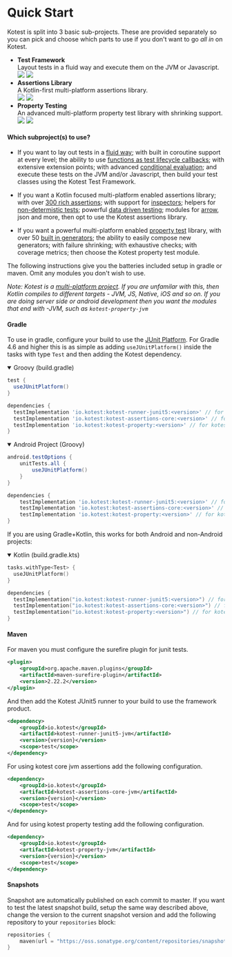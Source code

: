 Quick Start
===========



Kotest is split into 3 basic sub-projects.
These are provided separately so you can pick and choose which parts to use if you don't want to go _all in_ on Kotest.


* **Test Framework**<br/>Layout tests in a fluid way and execute them on the JVM or Javascript.<br/><img src="https://img.shields.io/maven-central/v/io.kotest/kotest-framework-engine.svg?label=release"/> [<img src="https://img.shields.io/nexus/s/https/oss.sonatype.org/io.kotest/kotest-framework-engine.svg?label=snapshot"/>](https://oss.sonatype.org/content/repositories/snapshots/io/kotest/)
* **Assertions Library**<br/>A Kotlin-first multi-platform assertions library.<br/><img src="https://img.shields.io/maven-central/v/io.kotest/kotest-assertions-core.svg?label=release"/> [<img src="https://img.shields.io/nexus/s/https/oss.sonatype.org/io.kotest/kotest-framework-engine.svg?label=snapshot"/>](https://oss.sonatype.org/content/repositories/snapshots/io/kotest/)
* **Property Testing**<br/>An advanced multi-platform property test library with shrinking support.<br/><img src="https://img.shields.io/maven-central/v/io.kotest/kotest-property.svg?label=release"/> [<img src="https://img.shields.io/nexus/s/https/oss.sonatype.org/io.kotest/kotest-framework-engine.svg?label=snapshot"/>](https://oss.sonatype.org/content/repositories/snapshots/io/kotest/)

#### Which subproject(s) to use?

* If you want to lay out tests in a [fluid way](styles.md); with built in coroutine support at every level; the ability to use [functions as test lifecycle callbacks](listeners.md#dsl-methods-with-functions); with extensive extension points; with advanced [conditional evaluation](conditional_evaluation.md); and execute these tests on the JVM and/or Javascript, then build your test classes using the Kotest Test Framework.

* If you want a Kotlin focused multi-platform enabled assertions library; with over [300 rich assertions](matchers.md); with support for [inspectors](inspectors.md); helpers for [non-determistic tests](nondeterministic_testing.md); powerful [data driven testing](data_driven_testing.md); modules for [arrow](matchers/arrow.md), json and more, then opt to use the Kotest assertions library.

* If you want a powerful multi-platform enabled [property test](property_testing.md) library, with over 50 [built in generators](generators.md); the ability to easily compose new generators; with failure shrinking; with exhaustive checks; with coverage metrics; then choose the Kotest property test module.


The following instructions give you the batteries included setup in gradle or maven. Omit any modules you don't wish to use.

_Note: Kotest is a [multi-platform project](https://kotlinlang.org/docs/reference/multiplatform.html).
If you are unfamilar with this, then Kotlin compiles to different targets - JVM, JS, Native, iOS and so on. If you are doing server side or android development then you want the modules that end with -JVM, such as `kotest-property-jvm`_


#### Gradle

To use in gradle, configure your build to use the [JUnit Platform](https://junit.org/junit5/docs/current/user-guide/#running-tests-build-gradle). For Gradle 4.6 and higher this is
 as simple as adding `useJUnitPlatform()` inside the tasks with type `Test` and then adding the Kotest dependency.

<details open>
<summary>Groovy (build.gradle)</summary>

```groovy
test {
  useJUnitPlatform()
}

dependencies {
  testImplementation 'io.kotest:kotest-runner-junit5:<version>' // for kotest framework
  testImplementation 'io.kotest:kotest-assertions-core:<version>' // for kotest core jvm assertions
  testImplementation 'io.kotest:kotest-property:<version>' // for kotest property test
}
```

</details>


<details open>
<summary>Android Project (Groovy)</summary>

```groovy
android.testOptions {
    unitTests.all {
        useJUnitPlatform()
    }
}

dependencies {
    testImplementation 'io.kotest:kotest-runner-junit5:<version>' // for kotest framework
    testImplementation 'io.kotest:kotest-assertions-core:<version>' // for kotest core jvm assertions
    testImplementation 'io.kotest:kotest-property:<version>' // for kotest property test
}
```

</details>

If you are using Gradle+Kotlin, this works for both Android and non-Android projects:

<details open>
<summary>Kotlin (build.gradle.kts)</summary>

```kotlin
tasks.withType<Test> {
  useJUnitPlatform()
}

dependencies {
  testImplementation("io.kotest:kotest-runner-junit5:<version>") // for kotest framework
  testImplementation("io.kotest:kotest-assertions-core:<version>") // for kotest core jvm assertions
  testImplementation("io.kotest:kotest-property:<version>") // for kotest property test
}
```

</details>


#### Maven

For maven you must configure the surefire plugin for junit tests.

```xml
<plugin>
    <groupId>org.apache.maven.plugins</groupId>
    <artifactId>maven-surefire-plugin</artifactId>
    <version>2.22.2</version>
</plugin>
```

And then add the Kotest JUnit5 runner to your build to use the framework product.

```xml
<dependency>
    <groupId>io.kotest</groupId>
    <artifactId>kotest-runner-junit5-jvm</artifactId>
    <version>{version}</version>
    <scope>test</scope>
</dependency>
```

For using kotest core jvm assertions add the following configuration.

```xml
<dependency>
    <groupId>io.kotest</groupId>
    <artifactId>kotest-assertions-core-jvm</artifactId>
    <version>{version}</version>
    <scope>test</scope>
</dependency>
```

And for using kotest property testing add the following configuration.

```xml
<dependency>
    <groupId>io.kotest</groupId>
    <artifactId>kotest-property-jvm</artifactId>
    <version>{version}</version>
    <scope>test</scope>
</dependency>
```

#### Snapshots

Snapshot are automatically published on each commit to master.
If you want to test the latest snapshot build, setup the same way described above, change the version to the current snapshot version and add the following repository to your `repositories` block:

```kotlin
repositories {
    maven(url = "https://oss.sonatype.org/content/repositories/snapshots/")
}
```

